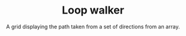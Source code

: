 <h1 align="center">Loop walker</h1>
<p align="center">A grid displaying the path taken from a set of directions from an array.</p>
